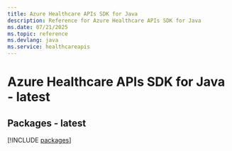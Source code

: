```yaml
---
title: Azure Healthcare APIs SDK for Java
description: Reference for Azure Healthcare APIs SDK for Java
ms.date: 07/21/2025
ms.topic: reference
ms.devlang: java
ms.service: healthcareapis
---
```

# Azure Healthcare APIs SDK for Java - latest
## Packages - latest
[!INCLUDE [packages](healthcare-apis-index.md)]